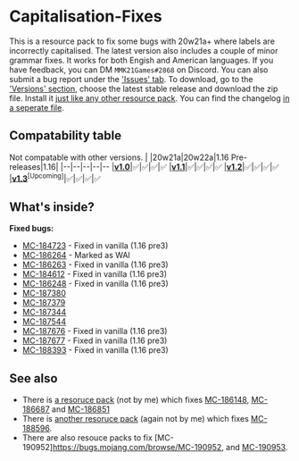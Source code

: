 
# Capitalisation-Fixes
This is a resource pack to fix some bugs with 20w21a+ where labels are incorrectly capitalised. The latest version also includes a couple of minor grammar fixes. It works for both Engish and American languages. If you have feedback, you can DM `MMK21Games#2868` on Discord. You can also submit a bug report under the ['Issues' tab](https://github.com/MMK21Hub/Capitalisation-Fixes/issues).  To download, go to the ['Versions' section](https://github.com/MMK21Hub/Capitalisation-Fixes/releases), choose the latest stable release and download the zip file. Install it [just like any other resource pack](https://minecraft.gamepedia.com/Tutorials/Loading_a_resource_pack). You can find the changelog [in a seperate file](Changelog.md).

## Compatability table
Not compatable with other versions.
|  |20w21a|20w22a|1.16 Pre-releases|1.16|
|--|--|--|--|--
|**[v1.0](https://github.com/MMK21Hub/Capitalisation-Fixes/blob/master/Changelog.md#v10)**|✅|✅|✅|✅
|**[v1.1](https://github.com/MMK21Hub/Capitalisation-Fixes/blob/master/Changelog.md#v11)**|✅|✅|✅|✅
|**[v1.2](https://github.com/MMK21Hub/Capitalisation-Fixes/blob/master/Changelog.md#v12)**|✅|✅|✅|✅
|**[v1.3](https://github.com/MMK21Hub/Capitalisation-Fixes/blob/master/Changelog.md#v13)**<sup>[Upcoming]</sup>|✅|✅|✅|✅

## What's inside?
**Fixed bugs:** 
 - [MC-184723](https://bugs.mojang.com/browse/MC-184723) - Fixed in vanilla (1.16 pre3)
 - [MC-186264](https://bugs.mojang.com/browse/MC-186264) - Marked as WAI
 - [MC-186263](https://bugs.mojang.com/browse/MC-186263) - Fixed in vanilla (1.16 pre3)
 - [MC-184612](https://bugs.mojang.com/browse/MC-184612) - Fixed in vanilla (1.16 pre3)
 - [MC-186248](https://bugs.mojang.com/browse/MC-186248) - Fixed in vanilla (1.16 pre3)
 - [MC-187380](https://bugs.mojang.com/browse/MC-187380)
 - [MC-187379](https://bugs.mojang.com/browse/MC-187379)
 - [MC-187344](https://bugs.mojang.com/browse/MC-187344)
 - [MC-187544](https://bugs.mojang.com/browse/MC-187544)
 - [MC-187676](https://bugs.mojang.com/browse/MC-187676) - Fixed in vanilla (1.16 pre3)
 - [MC-187677](https://bugs.mojang.com/browse/MC-187677) - Fixed in vanilla (1.16 pre3)
 - [MC-188393](https://bugs.mojang.com/browse/MC-188393) - Fixed in vanilla (1.16 pre3)

## See also
 - There is [a resoruce pack](https://bugs.mojang.com/browse/MC-186148?focusedCommentId=714784&page=com.atlassian.jira.plugin.system.issuetabpanels:comment-tabpanel#comment-714784) (not by me) which fixes [MC-186148](https://bugs.mojang.com/browse/MC-186148 "\"death.attack.witherSkull.item\" displays raw translation string \(is untranslated\)"), [MC-186687](https://bugs.mojang.com/browse/MC-186687 "Death message for being shot by a Wither Skull does not fit for all entities") and [MC-186851](https://bugs.mojang.com/browse/MC-186851 "\"death.attack.sting.item\" displays raw translation string \(is untranslated\)")
 - There is [another resoruce pack](https://bugs.mojang.com/secure/attachment/307305/Swap%20Item%20with%20Offhand%20%5B1.16%2B%5D.zip) (again not by me) which fixes [MC-188596](https://bugs.mojang.com/browse/MC-188596).
 - There are also resouce packs to fix [MC-190952]https://bugs.mojang.com/browse/MC-190952, and [MC-190953](https://bugs.mojang.com/browse/MC-190953).
